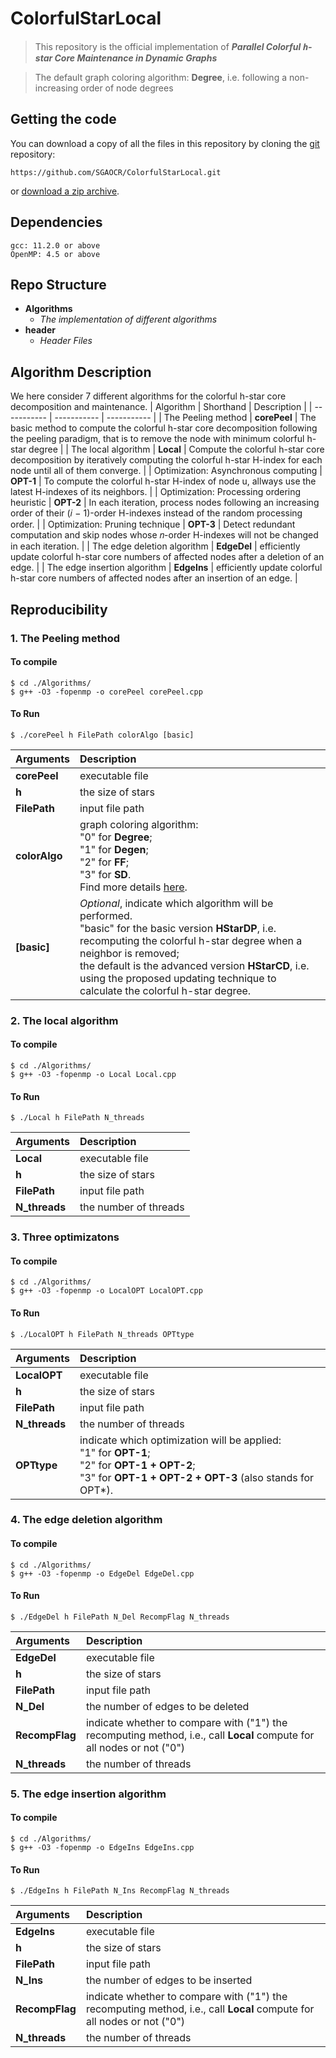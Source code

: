 # ColorfulStarLocal

> This repository is the official implementation of ***Parallel Colorful ℎ-star Core Maintenance in Dynamic Graphs***

> The default graph coloring algorithm: **Degree**, i.e. following a non-increasing order of node degrees

## Getting the code
You can download a copy of all the files in this repository by cloning the [git](https://git-scm.com/) repository:
```
https://github.com/SGAOCR/ColorfulStarLocal.git
```
or [download a zip archive](https://github.com/SGAOCR/ColorfulStarLocal/archive/refs/heads/main.zip).

## Dependencies
```
gcc: 11.2.0 or above
OpenMP: 4.5 or above
```

## Repo Structure
- **Algorithms**
  - *The implementation of different algorithms*
- **header**
  - *Header Files*

## Algorithm Description
We here consider 7 different algorithms for the colorful h-star core decomposition and maintenance.
| Algorithm  |  Shorthand    | Description | 
| ----------- | ----------- | ----------- |
| The Peeling method     |  **corePeel** | The basic method to compute the colorful h-star core decomposition following the peeling paradigm, that is to remove the node with minimum colorful h-star degree   |
| The local algorithm | **Local**    | Compute the colorful h-star core decomposition by iteratively computing the colorful h-star H-index for each node until all of them converge.       |
| Optimization: Asynchronous computing  | **OPT-1**    | To compute the colorful h-star H-index of node u, allways use the latest H-indexes of its neighbors.        |
| Optimization: Processing ordering heuristic  | **OPT-2**    | In each iteration,  process nodes following an increasing order of their (𝑖 − 1)-order H-indexes instead of the random processing order.        |
| Optimization: Pruning technique  | **OPT-3**    | Detect redundant computation and skip nodes whose 𝑛-order H-indexes will not be changed in each iteration. |
| The edge deletion algorithm  | **EdgeDel**    | efficiently update colorful h-star core numbers of affected nodes after a deletion of an edge. |
| The edge insertion algorithm  | **EdgeIns**    | efficiently update colorful h-star core numbers of affected nodes after an insertion of an edge. |


## Reproducibility

### 1. The Peeling method
#### To compile
```
$ cd ./Algorithms/
$ g++ -O3 -fopenmp -o corePeel corePeel.cpp
```
#### To Run
```
$ ./corePeel h FilePath colorAlgo [basic]
```
| Arguments  | Description |
| :-----| :---- |
| **corePeel** | executable file |
| **h** | the size of stars |
| **FilePath** | input file path |
| **colorAlgo** | graph coloring algorithm: <br>"0" for **Degree**; <br>"1" for **Degen**; <br>"2" for **FF**; <br>"3" for **SD**. <br> Find more details [here](https://ieeexplore.ieee.org/document/9835239/). |
| **[basic]** | *Optional*, indicate which algorithm will be performed. <br>"basic" for the basic version **HStarDP**, i.e. recomputing the colorful h-star degree when a neighbor is removed; <br>the default is the advanced version **HStarCD**, i.e. using the proposed updating technique to calculate the colorful h-star degree. |

### 2. The local algorithm
#### To compile
```
$ cd ./Algorithms/
$ g++ -O3 -fopenmp -o Local Local.cpp
```
#### To Run
```
$ ./Local h FilePath N_threads
```
| Arguments  | Description |
| :-----| :---- |
| **Local** | executable file |
| **h** | the size of stars |
| **FilePath** | input file path |
| **N_threads** | the number of threads |

### 3. Three optimizatons
#### To compile
```
$ cd ./Algorithms/
$ g++ -O3 -fopenmp -o LocalOPT LocalOPT.cpp
```
#### To Run
```
$ ./LocalOPT h FilePath N_threads OPTtype
```
| Arguments  | Description |
| :-----| :---- |
| **LocalOPT** | executable file |
| **h** | the size of stars |
| **FilePath** | input file path |
| **N_threads** | the number of threads |
| **OPTtype** | indicate which optimization will be applied: <br>"1" for **OPT-1**; <br>"2" for **OPT-1 + OPT-2**; <br>"3" for **OPT-1 + OPT-2 + OPT-3** (also stands for OPT*).   |


### 4. The edge deletion algorithm
#### To compile
```
$ cd ./Algorithms/
$ g++ -O3 -fopenmp -o EdgeDel EdgeDel.cpp
```
#### To Run
```
$ ./EdgeDel h FilePath N_Del RecompFlag N_threads
```
| Arguments  | Description |
| :-----| :---- |
| **EdgeDel** | executable file |
| **h** | the size of stars |
| **FilePath** | input file path |
| **N_Del** | the number of edges to be deleted |
| **RecompFlag** | indicate whether to  compare with ("1") the recomputing method, i.e., call **Local** compute for all nodes or not ("0")|
| **N_threads** | the number of threads |


### 5. The edge insertion algorithm
#### To compile
```
$ cd ./Algorithms/
$ g++ -O3 -fopenmp -o EdgeIns EdgeIns.cpp
```
#### To Run
```
$ ./EdgeIns h FilePath N_Ins RecompFlag N_threads
```
| Arguments  | Description |
| :-----| :---- |
| **EdgeIns** | executable file |
| **h** | the size of stars |
| **FilePath** | input file path |
| **N_Ins** | the number of edges to be inserted |
| **RecompFlag** | indicate whether to  compare with ("1") the recomputing method, i.e., call **Local** compute for all nodes or not ("0")|
| **N_threads** | the number of threads |
